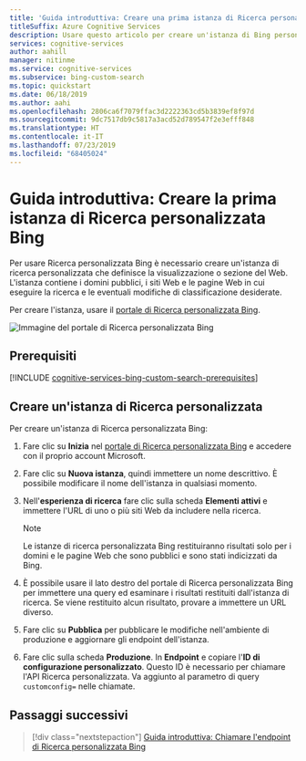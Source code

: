 ```yaml
---
title: 'Guida introduttiva: Creare una prima istanza di Ricerca personalizzata Bing | Microsoft Docs'
titleSuffix: Azure Cognitive Services
description: Usare questo articolo per creare un'istanza di Bing personalizzata che può eseguire ricerche in domini e pagine Web definiti dall'utente.
services: cognitive-services
author: aahill
manager: nitinme
ms.service: cognitive-services
ms.subservice: bing-custom-search
ms.topic: quickstart
ms.date: 06/18/2019
ms.author: aahi
ms.openlocfilehash: 2806ca6f7079ffac3d2222363cd5b3839ef8f97d
ms.sourcegitcommit: 9dc7517db9c5817a3acd52d789547f2e3efff848
ms.translationtype: HT
ms.contentlocale: it-IT
ms.lasthandoff: 07/23/2019
ms.locfileid: "68405024"
---
```

# <a name="quickstart-create-your-first-bing-custom-search-instance"></a>Guida introduttiva: Creare la prima istanza di Ricerca personalizzata Bing

Per usare Ricerca personalizzata Bing è necessario creare un'istanza di ricerca personalizzata che definisce la visualizzazione o sezione del Web. L'istanza contiene i domini pubblici, i siti Web e le pagine Web in cui eseguire la ricerca e le eventuali modifiche di classificazione desiderate. 

Per creare l'istanza, usare il [portale di Ricerca personalizzata Bing](https://customsearch.ai). 

![Immagine del portale di Ricerca personalizzata Bing](media/blockedCustomSrch.png)

## <a name="prerequisites"></a>Prerequisiti

[!INCLUDE [cognitive-services-bing-custom-search-prerequisites](../../../includes/cognitive-services-bing-custom-search-signup-requirements.md)]

## <a name="create-a-custom-search-instance"></a>Creare un'istanza di Ricerca personalizzata

Per creare un'istanza di Ricerca personalizzata Bing:

1. Fare clic su **Inizia** nel [portale di Ricerca personalizzata Bing](https://customsearch.ai) e accedere con il proprio account Microsoft.

2. Fare clic su **Nuova istanza**, quindi immettere un nome descrittivo. È possibile modificare il nome dell'istanza in qualsiasi momento.
 
3. Nell'**esperienza di ricerca** fare clic sulla scheda **Elementi attivi** e immettere l'URL di uno o più siti Web da includere nella ricerca. 

    > [!NOTE]
    > Le istanze di ricerca personalizzata Bing restituiranno risultati solo per i domini e le pagine Web che sono pubblici e sono stati indicizzati da Bing.

4. È possibile usare il lato destro del portale di Ricerca personalizzata Bing per immettere una query ed esaminare i risultati restituiti dall'istanza di ricerca. Se viene restituito alcun risultato, provare a immettere un URL diverso.  

5. Fare clic su **Pubblica** per pubblicare le modifiche nell'ambiente di produzione e aggiornare gli endpoint dell'istanza.

6.  Fare clic sulla scheda **Produzione**. In **Endpoint** e copiare l'**ID di configurazione personalizzato**. Questo ID è necessario per chiamare l'API Ricerca personalizzata. Va aggiunto al parametro di query `customconfig=` nelle chiamate.


## <a name="next-steps"></a>Passaggi successivi

> [!div class="nextstepaction"]
> [Guida introduttiva: Chiamare l'endpoint di Ricerca personalizzata Bing](./call-endpoint-csharp.md)
